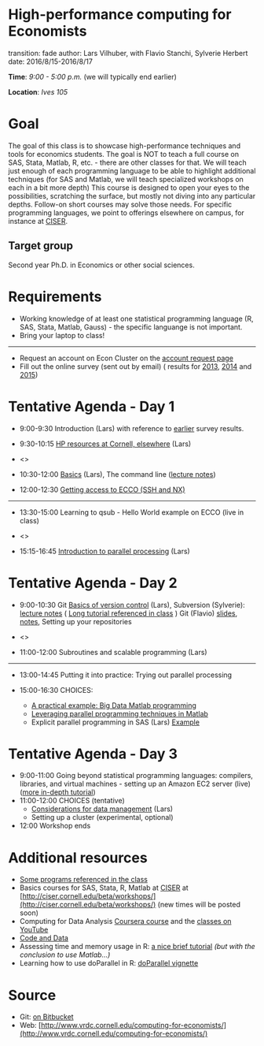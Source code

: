 High-performance computing for Economists
========================================================
transition: fade
author: Lars Vilhuber, with  Flavio Stanchi, Sylverie Herbert
date: 2016/8/15-2016/8/17

**Time**: *9:00 - 5:00 p.m.* (we will typically end earlier)

**Location**: *Ives 105*

Goal
========================================================
The goal of this class is to showcase high-performance techniques and tools for economics students. The goal is NOT to teach a full
course on SAS, Stata, Matlab, R, etc. - there are other classes for that. We will teach just enough of each programming language to
be able to highlight additional techniques (for SAS and Matlab, we will teach specialized workshops on each in a bit more depth)
 This course is designed to open your eyes to the possibilities, scratching
the surface, but mostly not diving into any particular depths. Follow-on short courses may solve those needs. For
specific programming languages, we point to offerings elsewhere on campus, for instance at [CISER](http://www.ciser.cornell.edu).

Target group
------------
Second year Ph.D. in Economics or other social sciences.

Requirements
========================================================
* Working knowledge of at least one statistical programming language (R, SAS, Stata, Matlab, Gauss) - the specific languange is not important.
* Bring your laptop to class!

***
* Request an account on Econ Cluster on the [account request page](https://www.cac.cornell.edu/services/external/RequestCACid.aspx?ProjectID=lv39_0004)
* Fill out the online survey (sent out by email) ( results for [2013](SurveyResults2013.pdf),  [2014](Computing_in_Economics_2014_results.pdf) and [2015](Computing_in_Economics_Workshop_Knowledge_2015.pdf))


Tentative Agenda - Day 1
========================================================
* 9:00-9:30 Introduction (Lars) with reference to [earlier](Computing_in_Economics_Workshop_Knowledge_2015.pdf) survey results.

* 9:30-10:15 [HP resources at Cornell, elsewhere](../documents/hp-resources-at-cornell.pdf) (Lars)

* <>

* 10:30-12:00 [Basics](../documents/hp-basics.pdf) (Lars),   The command line ([lecture notes](../Git_CL_Slides/Slides_CommandLine.pdf))

* 12:00-12:30 [Getting access to ECCO (SSH and NX)](../documents/access-to-ecco.pdf)

***

* 13:30-15:00 Learning to qsub - Hello World example on ECCO (live in class)

* <>

* 15:15-16:45 [Introduction to parallel processing](../web/day2-3.html) (Lars)


Tentative Agenda - Day 2
========================================================

* 9:00-10:30 Git   [Basics of version control](../documents/day1-2.pdf) (Lars), Subversion (Sylverie):  [lecture notes](../SVN_Presentation/Subversion_slides.pdf) ( [Long tutorial referenced in class](COMPUTER_Subversion_LongTutorial.pdf) ) Git (Flavio) [slides](../Git_CL_Slides/Slides_Git.pdf),  [notes](../Git_CL_Slides/Git_Notes.pdf), Setting up your repositories

* <>


* 11:00-12:00 Subroutines and scalable programming (Lars)


***

* 13:00-14:45 Putting it into practice: Trying out parallel processing


* 15:00-16:30 CHOICES:
  * [A practical example: Big Data Matlab programming](../documents/Matlab%20Big%20Data%20Techniques.pdf)
  * [Leveraging parallel programming techniques in Matlab](../Matlab/peng-matlabparallel.pdf)
  * Explicit parallel programming in SAS (Lars) [Example ](https://github.com/labordynamicsinstitute/code-fragments/tree/master/sas/mpconnect)


Tentative Agenda - Day 3
========================================================
* 9:00-11:00 Going beyond statistical programming languages: compilers, libraries, and virtual machines - setting up an Amazon EC2 server (live) ([more in-depth tutorial](https://blogs.aws.amazon.com/bigdata/post/Tx3IJSB6BMHWZE5/Running-R-on-AWS))
* 11:00-12:00  CHOICES (tentative)
  *  [Considerations for data management](../web/coming-soon.html) (Lars)
  *  Setting up a cluster (experimental, optional)
* 12:00 Workshop ends

Additional resources
===============================
 * [Some programs referenced in the class](programs.html)
 * Basics courses for SAS, Stata, R, Matlab at [CISER](http://www.ciser.cornell.edu) at [http://ciser.cornell.edu/beta/workshops/](http://ciser.cornell.edu/beta/workshops/) (new times will be posted soon)
 * Computing for Data Analysis [Coursera course](https://www.coursera.org/course/compdata) and the [classes on YouTube](https://www.youtube.com/results?search_query=roger+peng+computing+for+data+analysis)
 * [Code and Data](http://faculty.chicagobooth.edu/jesse.shapiro/research/CodeAndData.pdf)
 * Assessing time and memory usage in R: [a nice brief tutorial](http://www.johnmyleswhite.com/notebook/2011/10/31/using-sparse-matrices-in-r/) *(but with the conclusion to use Matlab...)*
 * Learning how to use doParallel in R: [doParallel vignette](http://cran.r-project.org/web/packages/doParallel/vignettes/gettingstartedParallel.pdf)

Source
==========
* Git: [on Bitbucket](https://vilhuberl@bitbucket.org/computing4economists/computing-for-economists)
* Web: [http://www.vrdc.cornell.edu/computing-for-economists/](http://www.vrdc.cornell.edu/computing-for-economists/)
